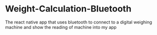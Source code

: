 # Weight-Calculation-Bluetooth
The react native app that uses bluetooth to connect to a digital weighing machine and show the reading of machine into my app
